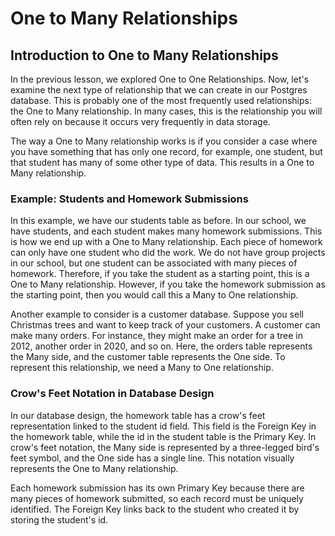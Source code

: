 # One to Many Relationships

## Introduction to One to Many Relationships

In the previous lesson, we explored One to One Relationships. Now, let's examine the next type of relationship that we can create in our Postgres database. This is probably one of the most frequently used relationships: the One to Many relationship. In many cases, this is the relationship you will often rely on because it occurs very frequently in data storage.

The way a One to Many relationship works is if you consider a case where you have something that has only one record, for example, one student, but that student has many of some other type of data. This results in a One to Many relationship.

### Example: Students and Homework Submissions

In this example, we have our students table as before. In our school, we have students, and each student makes many homework submissions. This is how we end up with a One to Many relationship. Each piece of homework can only have one student who did the work. We do not have group projects in our school, but one student can be associated with many pieces of homework. Therefore, if you take the student as a starting point, this is a One to Many relationship. However, if you take the homework submission as the starting point, then you would call this a Many to One relationship.

Another example to consider is a customer database. Suppose you sell Christmas trees and want to keep track of your customers. A customer can make many orders. For instance, they might make an order for a tree in 2012, another order in 2020, and so on. Here, the orders table represents the Many side, and the customer table represents the One side. To represent this relationship, we need a Many to One relationship.

### Crow's Feet Notation in Database Design

In our database design, the homework table has a crow's feet representation linked to the student id field. This field is the Foreign Key in the homework table, while the id in the student table is the Primary Key. In crow's feet notation, the Many side is represented by a three-legged bird's feet symbol, and the One side has a single line. This notation visually represents the One to Many relationship.

Each homework submission has its own Primary Key because there are many pieces of homework submitted, so each record must be uniquely identified. The Foreign Key links back to the student who created it by storing the student's id.
